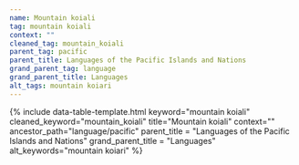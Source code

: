 ```yaml
---
name: Mountain koiali
tag: mountain koiali
context: ""
cleaned_tag: mountain_koiali
parent_tag: pacific
parent_title: Languages of the Pacific Islands and Nations
grand_parent_tag: language
grand_parent_title: Languages
alt_tags: mountain koiari
---
```


{% include data-table-template.html 
  keyword="mountain koiali" 
  cleaned_keyword="mountain_koiali" 
  title="Mountain koiali"
  context=""
  ancestor_path="language/pacific" 
  parent_title = "Languages of the Pacific Islands and Nations"
  grand_parent_title = "Languages"
  alt_keywords="mountain koiari"
%}

